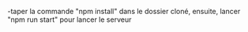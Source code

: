 -taper la commande "npm install" dans le dossier cloné, ensuite, lancer "npm run start" pour lancer le serveur
